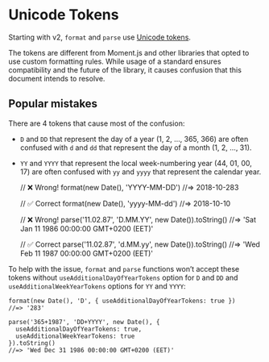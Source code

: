 Unicode Tokens
==============

Starting with v2, `format` and `parse` use [Unicode tokens](https://www.unicode.org/reports/tr35/tr35-dates.html#Date_Field_Symbol_Table).

The tokens are different from Moment.js and other libraries that opted to use custom formatting rules. While usage of a standard ensures compatibility and the future of the library, it causes confusion that this document intends to resolve.

Popular mistakes
----------------

There are 4 tokens that cause most of the confusion:

-   `D` and `DD` that represent the day of a year (1, 2, …, 365, 366) are often confused with `d` and `dd` that represent the day of a month (1, 2, …, 31).

-   `YY` and `YYYY` that represent the local week-numbering year (44, 01, 00, 17) are often confused with `yy` and `yyyy` that represent the calendar year.

    // ❌ Wrong!
    format(new Date(), 'YYYY-MM-DD')
    //=> 2018-10-283

    // ✅ Correct
    format(new Date(), 'yyyy-MM-dd')
    //=> 2018-10-10

    // ❌ Wrong!
    parse('11.02.87', 'D.MM.YY', new Date()).toString()
    //=> 'Sat Jan 11 1986 00:00:00 GMT+0200 (EET)'

    // ✅ Correct
    parse('11.02.87', 'd.MM.yy', new Date()).toString()
    //=> 'Wed Feb 11 1987 00:00:00 GMT+0200 (EET)'

To help with the issue, `format` and `parse` functions won’t accept these tokens without `useAdditionalDayOfYearTokens` option for `D` and `DD` and `useAdditionalWeekYearTokens` options for `YY` and `YYYY`:

    format(new Date(), 'D', { useAdditionalDayOfYearTokens: true })
    //=> '283'

    parse('365+1987', 'DD+YYYY', new Date(), {
      useAdditionalDayOfYearTokens: true,
      useAdditionalWeekYearTokens: true
    }).toString()
    //=> 'Wed Dec 31 1986 00:00:00 GMT+0200 (EET)'
